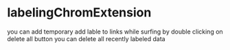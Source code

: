 # labelingChromExtension
you can add temporary add lable to links while surfing
by double clicking on delete all button you can delete all recently labeled data 
